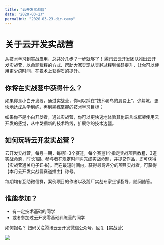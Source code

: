 ```yaml
---
title: "云开发实战营"
date: "2020-03-23"
permalink: "2020-03-23-diy-camp"
---
```


# 关于云开发实战营

从技术学习到实战应用，总共分几步？一步就够了！
腾讯云云开发团队推出云开发实战营，以命题编程的方式，帮助大家实现从实践过程到编码提升，让你可以使用更少的时间，在技术上获得质的提升。

## 你将在实战营中获得什么？

如果你是小白开发者，通过实战营，你可以踩在“技术老鸟的肩膀上“，少躺坑，更快地达成从学到练，再到熟练掌握的技术学习目标；

如果你不是小白开发者，通过实战营，你可以更快速地体验其他语言或框架使用云开发的感觉，从中发掘新的技术路线，扩展你的技术边疆。

## 如何玩转云开发实战营？
云开发实战营，每月一期，每期1-3个赛道，每个赛道1个指定实战项目教程，3道实战命题，时长1周。参与者在规定时间内完成实战命题，并提交作品，即可获得【实战营通关电子证书】。而在最短时间内，获得最高评分的项目实战者，可获得【本月云开发实战营赛道擂主】称号。

每期均有互助微信群，案例项目的作者以及鹅厂实战专家坐镇指导，随问随答。

## 谁能参加？
- 有一定技术基础的同学
- 或者参加过云开发零基础训练营的同学


如何报名？
扫码关注腾讯云云开发微信公众号，回复【实战营】


![](/qrcode.png)